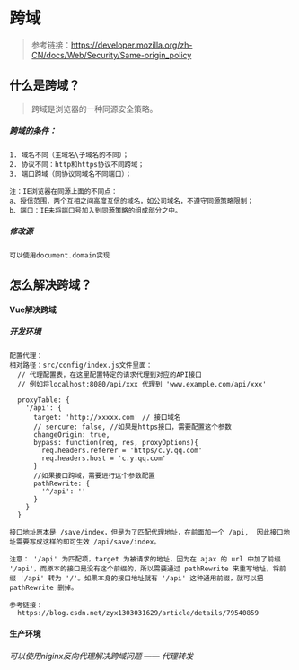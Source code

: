 # 跨域

> 参考链接：https://developer.mozilla.org/zh-CN/docs/Web/Security/Same-origin_policy

## 什么是跨域？

> 跨域是浏览器的一种同源安全策略。

##### 跨域的条件： 
```
1. 域名不同（主域名\子域名的不同）；
2. 协议不同：http和https协议不同跨域；
3. 端口跨域（同协议同域名不同端口）；

注：IE浏览器在同源上面的不同点：
a、授信范围，两个互相之间高度互信的域名，如公司域名，不遵守同源策略限制；
b、端口：IE未将端口号加入到同源策略的组成部分之中。
```

##### 修改源
```
可以使用document.domain实现
```


## 怎么解决跨域？
#### Vue解决跨域
##### 开发环境
```
配置代理：
相对路径：src/config/index.js文件里面：
  // 代理配置表，在这里配置特定的请求代理到对应的API接口
  // 例如将localhost:8080/api/xxx 代理到 'www.example.com/api/xxx'
    
  proxyTable: {
    '/api': {
      target: 'http://xxxxx.com' // 接口域名
      // sercure: false, //如果是https接口，需要配置这个参数
      changeOrigin: true,
      bypass: function(req, res, proxyOptions){
        req.headers.referer = 'https/c.y.qq.com'
        req.headers.host = 'c.y.qq.com'
      }
      //如果接口跨域，需要进行这个参数配置
      pathRewrite: {
        '^/api': ''
      }
    }
  }

接口地址原本是 /save/index，但是为了匹配代理地址，在前面加一个 /api,  因此接口地址需要写成这样的即可生效 /api/save/index。

注意： '/api' 为匹配项，target 为被请求的地址，因为在 ajax 的 url 中加了前缀 '/api'，而原本的接口是没有这个前缀的，所以需要通过 pathRewrite 来重写地址，将前缀 '/api' 转为 '/'。如果本身的接口地址就有 '/api' 这种通用前缀，就可以把 pathRewrite 删掉。

参考链接：
  https://blog.csdn.net/zyx1303031629/article/details/79540859
```


#### 生产环境 
###### 可以使用niginx反向代理解决跨域问题 —— 代理转发 























